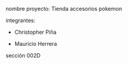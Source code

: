 nombre proyecto: Tienda accesorios pokemon

integrantes:

- Christopher Piña

- Mauricio Herrera

sección 002D
